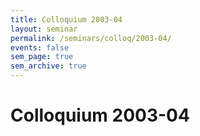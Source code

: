 ```yaml
---
title: Colloquium 2003-04
layout: seminar
permalink: /seminars/colloq/2003-04/
events: false
sem_page: true
sem_archive: true
---
```


<h1 class="mt-2 mb-4">Colloquium 2003-04</h1>
